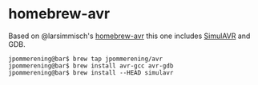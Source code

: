 homebrew-avr
=================

Based on @larsimmisch's [homebrew-avr](https://github.com/larsimmisch/homebrew-avr)
this one includes [SimulAVR](http://www.nongnu.org/simulavr/) and GDB.

```console
jpommerening@bar$ brew tap jpommerening/avr
jpommerening@bar$ brew install avr-gcc avr-gdb
jpommerening@bar$ brew install --HEAD simulavr
```

